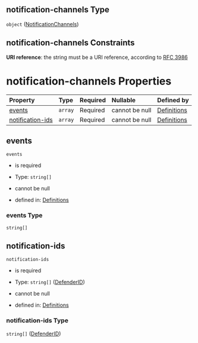 ## notification-channels Type

`object` ([NotificationChannels](definitions-definitions-notificationchannels.md))

## notification-channels Constraints

**URI reference**: the string must be a URI reference, according to [RFC 3986](https://tools.ietf.org/html/rfc3986 "check the specification")

# notification-channels Properties

| Property                              | Type    | Required | Nullable       | Defined by                                                                                                                                                                         |
| :------------------------------------ | :------ | :------- | :------------- | :--------------------------------------------------------------------------------------------------------------------------------------------------------------------------------- |
| [events](#events)                     | `array` | Required | cannot be null | [Definitions](definitions-definitions-notificationchannels-properties-events.md "definitions.schema.json#/definitions/notification-channels/properties/events")                    |
| [notification-ids](#notification-ids) | `array` | Required | cannot be null | [Definitions](definitions-definitions-notificationchannels-properties-notificationids.md "definitions.schema.json#/definitions/notification-channels/properties/notification-ids") |

## events



`events`

*   is required

*   Type: `string[]`

*   cannot be null

*   defined in: [Definitions](definitions-definitions-notificationchannels-properties-events.md "definitions.schema.json#/definitions/notification-channels/properties/events")

### events Type

`string[]`

## notification-ids



`notification-ids`

*   is required

*   Type: `string[]` ([DefenderID](definitions-definitions-defenderid.md))

*   cannot be null

*   defined in: [Definitions](definitions-definitions-notificationchannels-properties-notificationids.md "definitions.schema.json#/definitions/notification-channels/properties/notification-ids")

### notification-ids Type

`string[]` ([DefenderID](definitions-definitions-defenderid.md))

